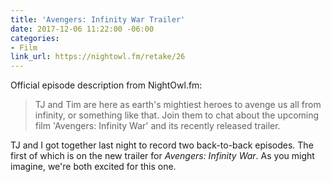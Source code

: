 ```yaml
---
title: 'Avengers: Infinity War Trailer'
date: 2017-12-06 11:22:00 -06:00
categories:
- Film
link_url: https://nightowl.fm/retake/26
---
```


Official episode description from NightOwl.fm:

> TJ and Tim are here as earth's mightiest heroes to avenge us all from infinity, or something like that. Join them to chat about the upcoming film 'Avengers: Infinity War' and its recently released trailer.

TJ and I got together last night to record two back-to-back episodes. The first of which is on the new trailer for *Avengers: Infinity War*. As you might imagine, we're both excited for this one.
